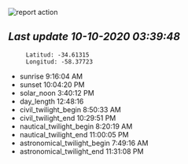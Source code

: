 ![report action](https://github.com/matiasz8/actions-for-reports/workflows/report%20action/badge.svg?branch=develop) 


## *****Last update 10-10-2020 03:39:48*****



		 Latitud: -34.61315
		 Longitud: -58.37723

 - sunrise 	 9:16:04 AM
 - sunset 	 10:04:20 PM
 - solar_noon 	 3:40:12 PM
 - day_length 	 12:48:16
 - civil_twilight_begin 	 8:50:33 AM
 - civil_twilight_end 	 10:29:51 PM
 - nautical_twilight_begin 	 8:20:19 AM
 - nautical_twilight_end 	 11:00:05 PM
 - astronomical_twilight_begin 	 7:49:16 AM
 - astronomical_twilight_end 	 11:31:08 PM
